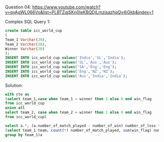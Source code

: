 Question 04:
https://www.youtube.com/watch?v=qyAgWL066Vo&list=PLBTZqjSKn0IeKBQDjLmzisazhqQy4iGkb&index=1


Complex SQL Query 1:


```sql
create table icc_world_cup
(
Team_1 Varchar(20),
Team_2 Varchar(20),
Winner Varchar(20)
);
INSERT INTO icc_world_cup values('India','SL','India');
INSERT INTO icc_world_cup values('SL','Aus','Aus');
INSERT INTO icc_world_cup values('SA','Eng','Eng');
INSERT INTO icc_world_cup values('Eng','NZ','NZ');
INSERT INTO icc_world_cup values('Aus','India','India');
```
Solution:
```sql
with cte as
(select team_1,case when team_1 = winner then 1 else 0 end win_flag
from icc_world_cup
union all
select team_2, case when team_2 = winner then 1 else 0 end win_flag
from icc_world_cup)

select a.*, (a.number_of_match_played - number_of_win) number_of_loss from
(select team_1 team, count(*) number_of_match_played, sum(win_flag) number_of_win from cte
group by team_1)a
```
